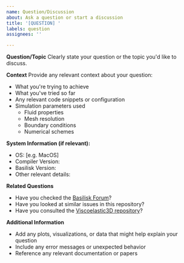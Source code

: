 ```yaml
---
name: Question/Discussion
about: Ask a question or start a discussion
title: '[QUESTION] '
labels: question
assignees: ''

---
```


**Question/Topic**
Clearly state your question or the topic you'd like to discuss.

**Context**
Provide any relevant context about your question:
- What you're trying to achieve
- What you've tried so far
- Any relevant code snippets or configuration
- Simulation parameters used
  - Fluid properties
  - Mesh resolution
  - Boundary conditions
  - Numerical schemes

**System Information (if relevant):**
 - OS: [e.g. MacOS]
 - Compiler Version:
 - Basilisk Version:
 - Other relevant details:

**Related Questions**
- Have you checked the [Basilisk Forum](http://groups.google.com/d/forum/basilisk-fr)?
- Have you looked at similar issues in this repository?
- Have you consulted the [Viscoelastic3D repository](https://github.com/comphy-lab/Viscoelastic3D)?

**Additional Information**
- Add any plots, visualizations, or data that might help explain your question
- Include any error messages or unexpected behavior
- Reference any relevant documentation or papers 